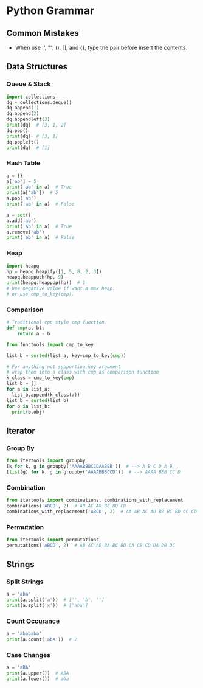 # Python Grammar

## Common Mistakes
* When use '', "", (), [], and {}, type the pair before insert the contents.
## Data Structures
### Queue & Stack
```python
import collections
dq = collections.deque()
dq.append(1)
dq.append(2)
dq.appendleft(3)
print(dq)  # [3, 1, 2]
dq.pop()
print(dq)  # [3, 1]
dq.popleft()
print(dq)  # [1]
```
### Hash Table
```python
a = {}
a['ab'] = 5
print('ab' in a)  # True
print(a['ab'])  # 5
a.pop('ab')
print('ab' in a)  # False

a = set()
a.add('ab')
print('ab' in a)  # True
a.remove('ab')
print('ab' in a)  # False
```
### Heap
```python
import heapq
hp = heapq.heapify([1, 5, 8, 2, 3])
heapq.heappush(hp, 9)
print(heapq.heappop(hp))  # 1
# Use negative value if want a max heap.
# or use cmp_to_key(cmp).
```
### Comparison
```python
# Traditional cpp style cmp function.
def cmp(a, b):
    return a - b

from functools import cmp_to_key

list_b = sorted(list_a, key=cmp_to_key(cmp))

# For anything not supporting key argument
# wrap them into a class with cmp as comparison function
k_class = cmp_to_key(cmp)
list_b = []
for a in list_a:
  list_b.append(k_class(a))
list_b = sorted(list_b)
for b in list_b:
  print(b.obj)
```
## Iterator
### Group By
```python
from itertools import groupby
[k for k, g in groupby('AAAABBBCCDAABBB')]  # --> A B C D A B
[list(g) for k, g in groupby('AAAABBBCCD')]  # --> AAAA BBB CC D
```
### Combination
```python
from itertools import combinations, combinations_with_replacement
combinations('ABCD', 2)  # AB AC AD BC BD CD
combinations_with_replacement('ABCD', 2)  # AA AB AC AD BB BC BD CC CD DD
```
### Permutation
```python
from itertools import permutations
permutations('ABCD', 2)  # AB AC AD BA BC BD CA CB CD DA DB DC
```
## Strings
### Split Strings
```python
a = 'aba'
print(a.split('a'))  # ['', 'b', '']
print(a.split('x'))  # ['aba']
```
### Count Occurance
```python
a = 'abababa'
print(a.count('aba'))  # 2
```
### Case Changes
```python
a = 'aBA'
print(a.upper())  # ABA
print(a.lower())  # aba 
```
